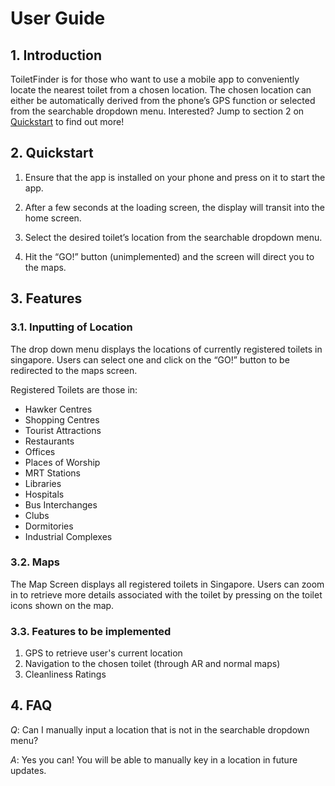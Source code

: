 # User Guide


## 1. Introduction
ToiletFinder is for those who want to use a mobile app to conveniently locate the nearest toilet from a chosen location. The chosen location can either be automatically derived from the phone’s GPS function or selected from the searchable dropdown menu. Interested? Jump to section 2 on [Quickstart](#quickstart) to find out more!


## 2. Quickstart
1. Ensure that the app is installed on your phone and press on it to start the app.

2. After a few seconds at the loading screen, the display will transit into the home screen.

			

3. Select the desired toilet’s location from the searchable dropdown menu.



4. Hit the “GO!” button (unimplemented) and the screen will direct you to the maps.

## 3. Features

### 3.1. Inputting of Location

The drop down menu displays the locations of currently registered toilets in singapore. Users can select one and click on the “GO!” button to be redirected to the maps screen.

Registered Toilets are those in:
* Hawker Centres
* Shopping Centres
* Tourist Attractions
* Restaurants
* Offices
* Places of Worship
* MRT Stations
* Libraries
* Hospitals
* Bus Interchanges
* Clubs
* Dormitories
* Industrial Complexes

### 3.2. Maps
The Map Screen displays all registered toilets in Singapore. Users can zoom in to retrieve more details associated with the toilet by pressing on the toilet icons shown on the map.

### 3.3. Features to be implemented
1. GPS to retrieve user's current location
2. Navigation to the chosen toilet (through AR and normal maps)
3. Cleanliness Ratings


## 4. FAQ
*Q*: Can I manually input a location that is not in the searchable dropdown menu?

*A*: Yes you can! You will be able to manually key in a location in future updates.
